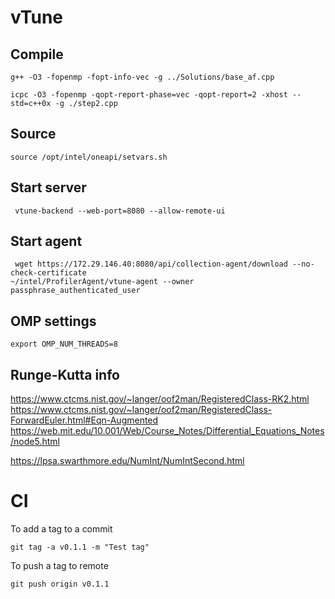 # vTune
## Compile
```
g++ -O3 -fopenmp -fopt-info-vec -g ../Solutions/base_af.cpp
```

```
icpc -O3 -fopenmp -qopt-report-phase=vec -qopt-report=2 -xhost --std=c++0x -g ./step2.cpp
```

## Source
```
source /opt/intel/oneapi/setvars.sh
```

## Start server
```
 vtune-backend --web-port=8080 --allow-remote-ui
```

## Start agent
```
 wget https://172.29.146.40:8080/api/collection-agent/download --no-check-certificate
~/intel/ProfilerAgent/vtune-agent --owner passphrase_authenticated_user
```

## OMP settings
```
export OMP_NUM_THREADS=8
```

## Runge-Kutta info
https://www.ctcms.nist.gov/~langer/oof2man/RegisteredClass-RK2.html
https://www.ctcms.nist.gov/~langer/oof2man/RegisteredClass-ForwardEuler.html#Eqn-Augmented
https://web.mit.edu/10.001/Web/Course_Notes/Differential_Equations_Notes/node5.html

https://lpsa.swarthmore.edu/NumInt/NumIntSecond.html


# CI
To add a tag to a commit
```
git tag -a v0.1.1 -m "Test tag"
```

To push a tag to remote

```
git push origin v0.1.1
```
